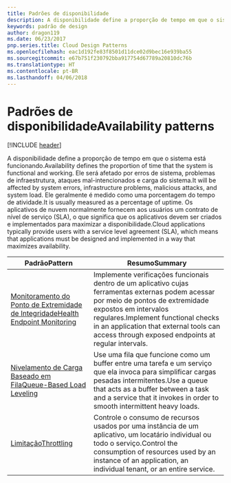 ```yaml
---
title: Padrões de disponibilidade
description: A disponibilidade define a proporção de tempo em que o sistema está funcionando. Ele será afetado por erros de sistema, problemas de infraestrutura, ataques mal-intencionados e carga do sistema. Ele geralmente é medido como uma porcentagem do tempo de atividade. Os aplicativos de nuvem normalmente fornecem aos usuários um contrato de nível de serviço (SLA), o que significa que os aplicativos devem ser criados e implementados para maximizar a disponibilidade.
keywords: padrão de design
author: dragon119
ms.date: 06/23/2017
pnp.series.title: Cloud Design Patterns
ms.openlocfilehash: eac1d192fe83f8501d11dce02d9bec16e939ba55
ms.sourcegitcommit: e67b751f230792bba917754d67789a20810dc76b
ms.translationtype: HT
ms.contentlocale: pt-BR
ms.lasthandoff: 04/06/2018
---
```

# <a name="availability-patterns"></a><span data-ttu-id="16a4e-107">Padrões de disponibilidade</span><span class="sxs-lookup"><span data-stu-id="16a4e-107">Availability patterns</span></span>

[!INCLUDE [header](../../_includes/header.md)]

<span data-ttu-id="16a4e-108">A disponibilidade define a proporção de tempo em que o sistema está funcionando.</span><span class="sxs-lookup"><span data-stu-id="16a4e-108">Availability defines the proportion of time that the system is functional and working.</span></span> <span data-ttu-id="16a4e-109">Ele será afetado por erros de sistema, problemas de infraestrutura, ataques mal-intencionados e carga do sistema.</span><span class="sxs-lookup"><span data-stu-id="16a4e-109">It will be affected by system errors, infrastructure problems, malicious attacks, and system load.</span></span> <span data-ttu-id="16a4e-110">Ele geralmente é medido como uma porcentagem do tempo de atividade.</span><span class="sxs-lookup"><span data-stu-id="16a4e-110">It is usually measured as a percentage of uptime.</span></span> <span data-ttu-id="16a4e-111">Os aplicativos de nuvem normalmente fornecem aos usuários um contrato de nível de serviço (SLA), o que significa que os aplicativos devem ser criados e implementados para maximizar a disponibilidade.</span><span class="sxs-lookup"><span data-stu-id="16a4e-111">Cloud applications typically provide users with a service level agreement (SLA), which means that applications must be designed and implemented in a way that maximizes availability.</span></span>


|                            <span data-ttu-id="16a4e-112">Padrão</span><span class="sxs-lookup"><span data-stu-id="16a4e-112">Pattern</span></span>                             |                                                           <span data-ttu-id="16a4e-113">Resumo</span><span class="sxs-lookup"><span data-stu-id="16a4e-113">Summary</span></span>                                                            |
|----------------------------------------------------------------|------------------------------------------------------------------------------------------------------------------------------|
| [<span data-ttu-id="16a4e-114">Monitoramento do Ponto de Extremidade de Integridade</span><span class="sxs-lookup"><span data-stu-id="16a4e-114">Health Endpoint Monitoring</span></span>](../health-endpoint-monitoring.md) | <span data-ttu-id="16a4e-115">Implemente verificações funcionais dentro de um aplicativo cujas ferramentas externas podem acessar por meio de pontos de extremidade expostos em intervalos regulares.</span><span class="sxs-lookup"><span data-stu-id="16a4e-115">Implement functional checks in an application that external tools can access through exposed endpoints at regular intervals.</span></span> |
|  [<span data-ttu-id="16a4e-116">Nivelamento de Carga Baseado em Fila</span><span class="sxs-lookup"><span data-stu-id="16a4e-116">Queue-Based Load Leveling</span></span>](../queue-based-load-leveling.md)  | <span data-ttu-id="16a4e-117">Use uma fila que funcione como um buffer entre uma tarefa e um serviço que ela invoca para simplificar cargas pesadas intermitentes.</span><span class="sxs-lookup"><span data-stu-id="16a4e-117">Use a queue that acts as a buffer between a task and a service that it invokes in order to smooth intermittent heavy loads.</span></span>  |
|                 [<span data-ttu-id="16a4e-118">Limitação</span><span class="sxs-lookup"><span data-stu-id="16a4e-118">Throttling</span></span>](../throttling.md)                 |   <span data-ttu-id="16a4e-119">Controle o consumo de recursos usados por uma instância de um aplicativo, um locatário individual ou todo o serviço.</span><span class="sxs-lookup"><span data-stu-id="16a4e-119">Control the consumption of resources used by an instance of an application, an individual tenant, or an entire service.</span></span>    |

